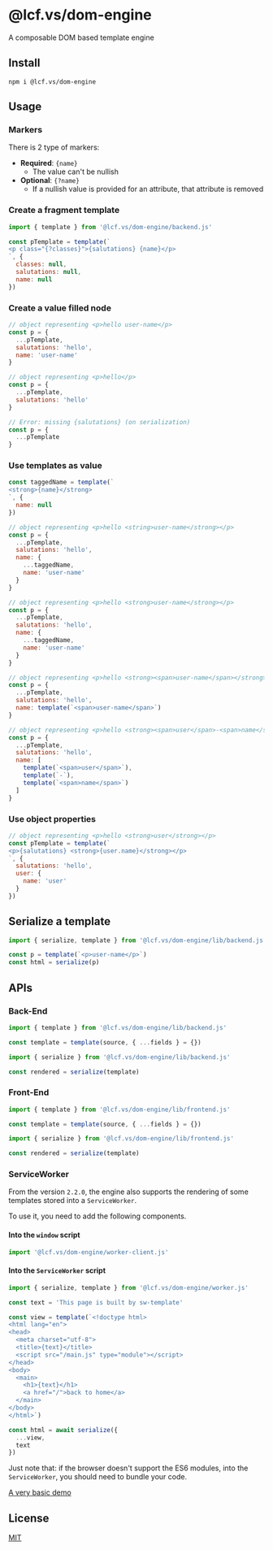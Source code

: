 # @lcf.vs/dom-engine

A composable DOM based template engine


## Install

`npm i @lcf.vs/dom-engine`


## Usage

### Markers

There is 2 type of markers:

* **Required**: `{name}`
  * The value can't be nullish
* **Optional**: `{?name}`
  * If a nullish value is provided for an attribute, that attribute is removed


### Create a fragment template

```js
import { template } from '@lcf.vs/dom-engine/backend.js'

const pTemplate = template(`
<p class="{?classes}">{salutations} {name}</p>
`, {
  classes: null,
  salutations: null,
  name: null
})
```

### Create a value filled node

```js
// object representing <p>hello user-name</p>
const p = {
  ...pTemplate,
  salutations: 'hello',
  name: 'user-name'
}

// object representing <p>hello</p>
const p = {
  ...pTemplate,
  salutations: 'hello'
}

// Error: missing {salutations} (on serialization)
const p = {
  ...pTemplate
}
```

### Use templates as value

```js
const taggedName = template(`
<strong>{name}</strong>
`, {
  name: null
})

// object representing <p>hello <string>user-name</strong></p>
const p = {
  ...pTemplate,
  salutations: 'hello',
  name: {
    ...taggedName,
    name: 'user-name'
  }
}

// object representing <p>hello <strong>user-name</strong></p>
const p = {
  ...pTemplate,
  salutations: 'hello',
  name: {
    ...taggedName,
    name: 'user-name'
  }
}
```

```js
// object representing <p>hello <strong><span>user-name</span></strong></p>
const p = {
  ...pTemplate,
  salutations: 'hello',
  name: template(`<span>user-name</span>`)
}
```

```js
// object representing <p>hello <strong><span>user</span>-<span>name</span></strong></p>
const p = {
  ...pTemplate,
  salutations: 'hello',
  name: [
    template(`<span>user</span>`),
    template(`-`),
    template(`<span>name</span>`)
  ]
}
```

### Use object properties
```js
// object representing <p>hello <strong>user</strong></p>
const pTemplate = template(`
<p>{salutations} <strong>{user.name}</strong></p>
`, {
  salutations: 'hello',
  user: {
    name: 'user'
  }
})
```


## Serialize a template

```js
import { serialize, template } from '@lcf.vs/dom-engine/lib/backend.js'

const p = template(`<p>user-name</p>`)
const html = serialize(p)
```

## APIs

### Back-End

```js
import { template } from '@lcf.vs/dom-engine/lib/backend.js'

const template = template(source, { ...fields } = {})
```

```js
import { serialize } from '@lcf.vs/dom-engine/lib/backend.js'

const rendered = serialize(template)
```

### Front-End

```js
import { template } from '@lcf.vs/dom-engine/lib/frontend.js'

const template = template(source, { ...fields } = {})
```

```js
import { serialize } from '@lcf.vs/dom-engine/lib/frontend.js'

const rendered = serialize(template)
```

### ServiceWorker

From the version `2.2.0`, the engine also supports the rendering of some templates stored into a `ServiceWorker`.

To use it, you need to add the following components.

#### Into the `window` script

```js
import '@lcf.vs/dom-engine/worker-client.js'
```

#### Into the `ServiceWorker` script

```js
import { serialize, template } from '@lcf.vs/dom-engine/worker.js'

const text = 'This page is built by sw-template'

const view = template(`<!doctype html>
<html lang="en">
<head>
  <meta charset="utf-8">
  <title>{text}</title>
  <script src="/main.js" type="module"></script>
</head>
<body>
  <main>
    <h1>{text}</h1>
    <a href="/">back to home</a>
  </main>
</body>
</html>`)

const html = await serialize({
  ...view,
  text
})
```

Just note that: if the browser doesn't support the ES6 modules, into the `ServiceWorker`, you should need to bundle your code.

[A very basic demo](https://glitch.com/edit/#!/dom-engine-sw?path=sw-routes.js%3A25%3A6)

## License

[MIT](./LICENSE)
